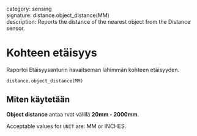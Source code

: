 category: sensing  
signature: distance.object_distance(MM)  
description: Reports the distance of the nearest object from the Distance sensor.

# Kohteen etäisyys

Raportoi Etäisyysanturin havaitseman lähimmän kohteen etäisyyden.

```don
distance.object_distance(MM)
```

## Miten käytetään

**Object distance** antaa rvot välillä **20mm - 2000mm**.

Acceptable values for `UNIT` are: MM or INCHES.

	
<advanced>
</advanced>
